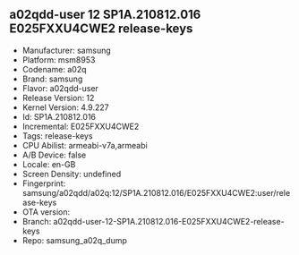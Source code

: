 ## a02qdd-user 12 SP1A.210812.016 E025FXXU4CWE2 release-keys
- Manufacturer: samsung
- Platform: msm8953
- Codename: a02q
- Brand: samsung
- Flavor: a02qdd-user
- Release Version: 12
- Kernel Version: 4.9.227
- Id: SP1A.210812.016
- Incremental: E025FXXU4CWE2
- Tags: release-keys
- CPU Abilist: armeabi-v7a,armeabi
- A/B Device: false
- Locale: en-GB
- Screen Density: undefined
- Fingerprint: samsung/a02qdd/a02q:12/SP1A.210812.016/E025FXXU4CWE2:user/release-keys
- OTA version: 
- Branch: a02qdd-user-12-SP1A.210812.016-E025FXXU4CWE2-release-keys
- Repo: samsung_a02q_dump
